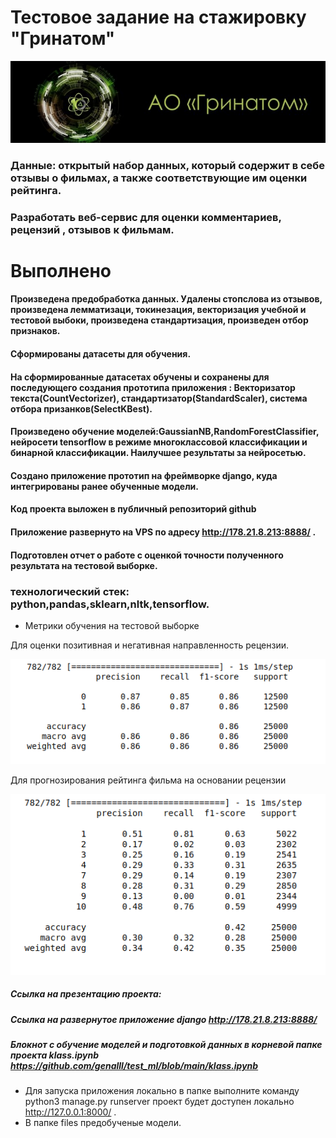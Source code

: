 # Тестовое задание на стажировку "Гринатом"


![Метрики](https://raw.githubusercontent.com/genalll/test_ml/main/rating/static/3.png)





### Данные: открытый набор данных, который содержит в себе отзывы о фильмах, а также соответствующие им оценки рейтинга.

### Разработать веб-сервис для оценки комментариев, рецензий ,  отзывов к фильмам.
#                                                                 Выполнено
####  Произведена предобработка данных. Удалены стопслова из отзывов, произведена лемматизаци, токинезация, векторизация учебной и тестовой выбоки, произведена стандартизация, произведен отбор признаков.
#### Сформированы датасеты для обучения.
#### На сформированные датасетах обучены и сохранены для последующего создания прототипа приложения : Векторизатор текста(CountVectorizer), стандартизатор(StandardScaler), система отбора призанков(SelectKBest).
#### Произведено обучение моделей:GaussianNB,RandomForestClassifier, нейросети tensorflow в режиме многоклассовой классификации и бинарной классификации. Наилучшее результаты за нейросетью.
#### Создано приложение прототип на фреймворке django, куда интегрированы ранее обученные модели.
#### Код проекта выложен в публичный репозиторий github
#### Приложение развернуто на VPS по адресу http://178.21.8.213:8888/    .
#### Подготовлен отчет о работе с оценкой точности полученного результата на тестовой выборке.


### технологический стек: python,pandas,sklearn,nltk,tensorflow.


* Метрики обучения на тестовой выборке

Для оценки позитивная и негативная направленность рецензии.

![Метрики](https://github.com/genalll/test_ml/raw/main/rating/static/2.png)


Для прогнозирования рейтинга фильма на основании рецензии

![Метрики](https://raw.githubusercontent.com/genalll/test_ml/main/rating/static/1.png)

##### Ссылка на презентацию проекта:
##### Ссылка на развернутое приложение django http://178.21.8.213:8888/
##### Блокнот с обучение моделей и подготовкой данных в корневой папке проекта klass.ipynb  https://github.com/genalll/test_ml/blob/main/klass.ipynb


* Для запуска приложения локально в папке выполните команду python3 manage.py runserver проект будет доступен локально http://127.0.0.1:8000/ .
* В папке files предобученые модели.